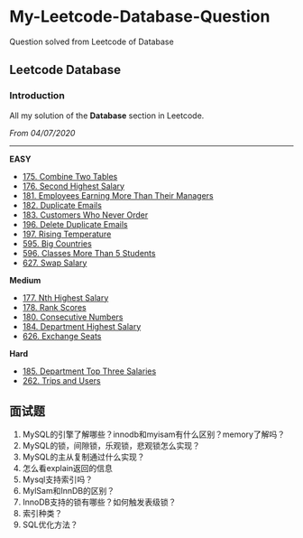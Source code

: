 # My-Leetcode-Database-Question
Question solved from Leetcode of Database
## Leetcode Database
### Introduction
All my solution of the **Database** section in Leetcode.

*From 04/07/2020*

---
**EASY**
- [175. Combine Two Tables](https://github.com/HarryQin99/My-Leetcode-Database-Question/blob/master/Problem%20Solved/175.%20Combine%20Two%20Tables.md)
- [176. Second Highest Salary](https://github.com/HarryQin99/My-Leetcode-Database-Question/blob/master/Problem%20Solved/176.%20Second%20Highest%20Salary.md)
- [181. Employees Earning More Than Their Managers](https://github.com/HarryQin99/My-Leetcode-Database-Question/blob/master/Problem%20Solved/181.%20Employees%20Earning%20More%20Than%20Their%20Managers.md)
- [182. Duplicate Emails](https://github.com/HarryQin99/My-Leetcode-Database-Question/blob/master/Problem%20Solved/182.%20Duplicate%20Emails.md)
- [183. Customers Who Never Order](https://github.com/HarryQin99/My-Leetcode-Database-Question/blob/master/Problem%20Solved/183.%20Customers%20Who%20Never%20Order.md)
- [196. Delete Duplicate Emails](https://github.com/HarryQin99/My-Leetcode-Database-Question/blob/master/Problem%20Solved/196.%20Delete%20Duplicate%20Emails.md)
- [197. Rising Temperature](https://github.com/HarryQin99/My-Leetcode-Database-Question/blob/master/Problem%20Solved/197.%20Rising%20Temperature.md)
- [595. Big Countries](https://github.com/HarryQin99/My-Leetcode-Database-Question/blob/master/Problem%20Solved/595.%20Big%20Countries.md)
- [596. Classes More Than 5 Students](https://github.com/HarryQin99/My-Leetcode-Database-Question/blob/master/Problem%20Solved/596.%20Classes%20More%20Than%205%20Students.md)
- [627. Swap Salary](https://github.com/HarryQin99/My-Leetcode-Database-Question/blob/master/Problem%20Solved/627.%20Swap%20Salary.md)

**Medium**
- [177. Nth Highest Salary](https://github.com/HarryQin99/My-Leetcode-Database-Question/blob/master/Problem%20Solved/177.%20Nth%20Highest%20Salary.md)
- [178. Rank Scores](https://github.com/HarryQin99/My-Leetcode-Database-Question/blob/master/Problem%20Solved/178.%20Rank%20Scores.md)
- [180. Consecutive Numbers](https://github.com/HarryQin99/My-Leetcode-Database-Question/blob/master/Problem%20Solved/180.%20Consecutive%20Numbers.md)
- [184. Department Highest Salary](https://github.com/HarryQin99/My-Leetcode-Database-Question/blob/master/Problem%20Solved/184.%20Department%20Highest%20Salary.md)
- [626. Exchange Seats](https://github.com/HarryQin99/My-Leetcode-Database-Question/blob/master/Problem%20Solved/626.%20Exchange%20Seats.md#626-exchange-seats)

**Hard**
- [185. Department Top Three Salaries](https://github.com/HarryQin99/My-Leetcode-Database-Question/blob/master/Problem%20Solved/185.%20Department%20Top%20Three%20Salaries.md)
- [262. Trips and Users](https://github.com/HarryQin99/My-Leetcode-Database-Question/blob/master/Problem%20Solved/262.%20Trips%20and%20Users.md)

## 面试题
1. MySQL的引擎了解哪些？innodb和myisam有什么区别？memory了解吗？
2. MySQL的锁，间隙锁，乐观锁，悲观锁怎么实现？
3. MySQL的主从复制通过什么实现？
4. 怎么看explain返回的信息
5. Mysql支持索引吗？
6. MylSam和InnDB的区别？
7. InnoDB支持的锁有哪些？如何触发表级锁？
8. 索引种类？
9. SQL优化方法？

